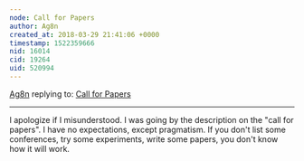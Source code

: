 ```yaml
---
node: Call for Papers
author: Ag8n
created_at: 2018-03-29 21:41:06 +0000
timestamp: 1522359666
nid: 16014
cid: 19264
uid: 520994
---
```




[Ag8n](../profile/Ag8n) replying to: [Call for Papers](../wiki/call-for-papers)

----
I apologize if I misunderstood.  I was going by the description on the "call for papers". I have no expectations, except pragmatism.  If you don't list some conferences, try some experiments, write some papers, you don't know how it will work.  